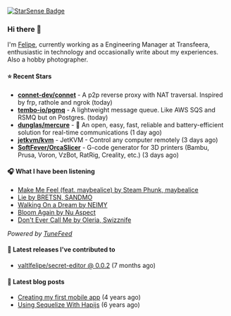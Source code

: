 <a href="https://starsense.app/developer-types" target="_blank"><img src="https://starsense.app/api/badge/?user=valtlfelipe" alt="StarSense Badge"></a>

### Hi there 👋

I'm [Felipe](https://felipevm.com), currently working as a Engineering Manager at Transfeera, enthusiastic in technology and occasionally write about my experiences. Also a hobby photographer.

#### ⭐ Recent Stars
- **[connet-dev/connet](https://github.com/connet-dev/connet)** - A p2p reverse proxy with NAT traversal. Inspired by frp, rathole and ngrok (today)
- **[tembo-io/pgmq](https://github.com/tembo-io/pgmq)** - A lightweight message queue. Like AWS SQS and RSMQ but on Postgres. (today)
- **[dunglas/mercure](https://github.com/dunglas/mercure)** - 🪽 An open, easy, fast, reliable and battery-efficient solution for real-time communications (1 day ago)
- **[jetkvm/kvm](https://github.com/jetkvm/kvm)** - JetKVM - Control any computer remotely (3 days ago)
- **[SoftFever/OrcaSlicer](https://github.com/SoftFever/OrcaSlicer)** - G-code generator for 3D printers (Bambu, Prusa, Voron, VzBot, RatRig, Creality, etc.) (3 days ago)

#### 🎧 What I have been listening
- [Make Me Feel (feat. maybealice) by Steam Phunk, maybealice](https://open.spotify.com/track/6qHhWQJq1N3cLmcpxfBxhQ)
- [Lie by BRETSN, SANDMO](https://open.spotify.com/track/3RnZjwrBL25HDLEdh3JroP)
- [Walking On a Dream by NEIMY](https://open.spotify.com/track/46pBXAlzxOnEqnssIaDwHf)
- [Bloom Again by Nu Aspect](https://open.spotify.com/track/6sZYTNw51HHsYNEvVrJWPe)
- [Don&#39;t Ever Call Me by Oleria, Swizznife](https://open.spotify.com/track/2JuYOAxZGQm7nF16N0gHsc)

_Powered by [TuneFeed](https://tunefeed.app?ref=valtlfelipe-gh-profile)_ 

#### 🚀 Latest releases I've contributed to


- [valtlfelipe/secret-editor @ 0.0.2](https://github.com/valtlfelipe/secret-editor/releases/tag/0.0.2) (7 months ago)

#### 📄 Latest blog posts
- [Creating my first mobile app](https://felipevm.com/posts/creating-my-first-mobile-app/) (4 years ago)
- [Using Sequelize With Hapijs](https://felipevm.com/posts/using-sequelize-with-hapijs/) (6 years ago)
